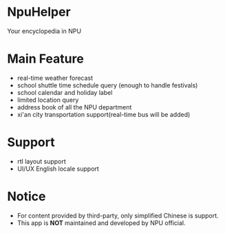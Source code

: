 # NpuHelper

Your encyclopedia in NPU

# Main Feature

+ real-time weather forecast
+ school shuttle time schedule query (enough to handle festivals)
+ school calendar and holiday label
+ limited location query
+ address book of all the NPU department
+ xi'an city transportation support(real-time bus will be added)

# Support

+ rtl layout support
+ UI/UX English locale support

# Notice

+ For content provided by third-party, only simplified Chinese is support.
+ This app is **NOT** maintained and developed by NPU official.
